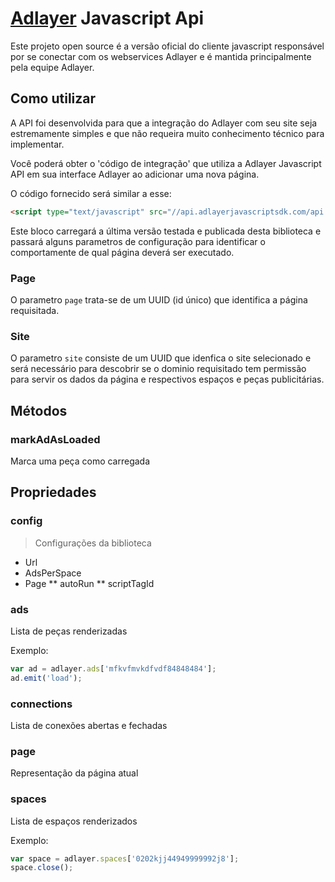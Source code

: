 # [Adlayer](http://adlayer.com.br) Javascript Api
Este projeto open source é a versão oficial do cliente javascript responsável por se conectar com os webservices Adlayer e é mantida principalmente pela equipe Adlayer.


## Como utilizar
A API foi desenvolvida para que a integração do Adlayer com seu site seja estremamente simples e que não requeira muito conhecimento técnico para implementar.

Você poderá obter o 'código de integração' que utiliza a Adlayer Javascript API em sua interface Adlayer ao adicionar uma nova página.

O código fornecido será similar a esse:
```html
<script type="text/javascript" src="//api.adlayerjavascriptsdk.com/api.min.js?page=204ff4c502862221fa389fb18905fb42&site=effedddbcae1529f6728e7dd7d000da3" async="true" language="javascript" id="adlayerScript"></script>
```

Este bloco carregará a última versão testada e publicada desta biblioteca e passará alguns parametros de configuração para identificar o comportamente de qual página deverá ser executado.

### Page
O parametro ```page``` trata-se de um UUID (id único) que identifica a página requisitada.

### Site
O parametro ```site``` consiste de um UUID que idenfica o site selecionado e será necessário para descobrir se o dominio requisitado tem permissão para servir os dados da página e respectivos espaços e peças publicitárias.


## Métodos

### markAdAsLoaded

Marca uma peça como carregada


## Propriedades


### config
> Configurações da biblioteca
* Url
* AdsPerSpace
* Page
** autoRun
** scriptTagId


### ads

Lista de peças renderizadas

Exemplo:

```javascript
var ad = adlayer.ads['mfkvfmvkdfvdf84848484'];
ad.emit('load');
```

### connections

Lista de conexões abertas e fechadas

### page

Representação da página atual

### spaces

Lista de espaços renderizados

Exemplo:
```javascript
var space = adlayer.spaces['0202kjj44949999992j8'];
space.close();
```